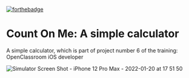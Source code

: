[![forthebadge](https://forthebadge.com/images/badges/made-with-swift.svg)](https://forthebadge.com)
# Count On Me: A simple calculator

A simple calculator, which is part of project number 6 of the training: OpenClassroom iOS developer

![Simulator Screen Shot - iPhone 12 Pro Max - 2022-01-20 at 17 51 50](https://user-images.githubusercontent.com/88657406/150385656-a73dfd02-3f91-4c47-b070-f6b1334d023f.png)
